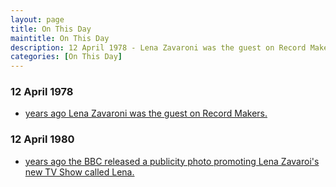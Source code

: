 ```yaml
---
layout: page
title: On This Day
maintitle: On This Day
description: 12 April 1978 - Lena Zavaroni was the guest on Record Makers.
categories: [On This Day]
---
```


### 12 April 1978
* [<span id="age1"></span> years ago Lena Zavaroni was the guest on Record Makers.](/scottish%20television/1978/04/12/record-makers.html)

### 12 April 1980
* [<span id="age2"></span> years ago the BBC released a publicity photo promoting Lena Zavaroi's new TV Show called Lena.](/publicity%20photos/1980/04/12/bbc-one-lena.html)


<!-- Script for calculating number of years ago -->
<script>
var dob = '19780412';
var year = Number(dob.substr(0, 4));
var month = Number(dob.substr(4, 2)) - 1;
var day = Number(dob.substr(6, 2));
var today = new Date();
var age1 = today.getFullYear() - year;
if (today.getMonth() < month || (today.getMonth() == month && today.getDate() < day)) {
  age1--;
}
document.getElementById("age1").innerHTML=age1;

var dob = '19800412';
var year = Number(dob.substr(0, 4));
var month = Number(dob.substr(4, 2)) - 1;
var day = Number(dob.substr(6, 2));
var today = new Date();
var age2 = today.getFullYear() - year;
if (today.getMonth() < month || (today.getMonth() == month && today.getDate() < day)) {
  age2--;
}
document.getElementById("age2").innerHTML=age2;
</script>

